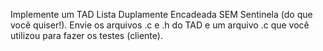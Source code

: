 Implemente um TAD Lista Duplamente Encadeada SEM Sentinela (do que você quiser!). Envie os arquivos .c e .h do TAD e um arquivo .c que você utilizou para fazer os testes (cliente).